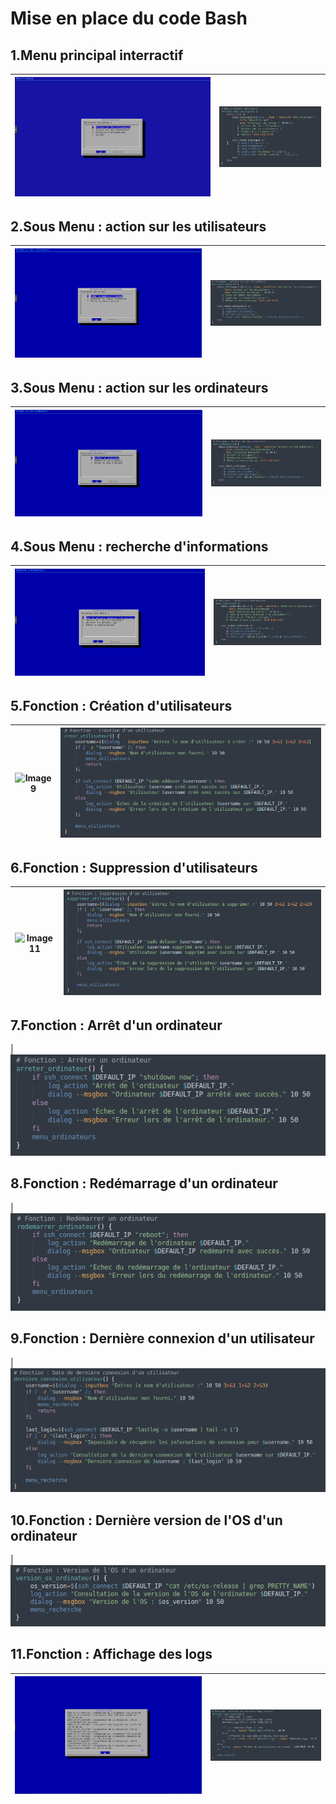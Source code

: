 # Mise en place du code Bash

## 1.Menu principal interractif 

| ![Image 1](https://github.com/WildCodeSchool/TSSR-2411-P2-G4/blob/main/screenshots/USER_GUIDE/Bash/Menu_principal.png) | ![Image 2](https://github.com/WildCodeSchool/TSSR-2411-P2-G4/blob/main/screenshots/USER_GUIDE/Bash/1_Menu_principal_interractif.PNG) |
|-------------------------|------------------------|

## 2.Sous Menu : action sur les utilisateurs 

| ![Image 3](https://github.com/WildCodeSchool/TSSR-2411-P2-G4/blob/main/screenshots/USER_GUIDE/Bash/Actions_utilisateurs.png) | ![Image 4](https://github.com/WildCodeSchool/TSSR-2411-P2-G4/blob/main/screenshots/USER_GUIDE/Bash/2_Menu_actions_sur_les_utilisateurs.PNG) |
|-------------------------|------------------------|

## 3.Sous Menu : action sur les ordinateurs 

| ![Image 5](https://github.com/WildCodeSchool/TSSR-2411-P2-G4/blob/main/screenshots/USER_GUIDE/Bash/Actions_ordinateurs.png) | ![Image 6](https://github.com/WildCodeSchool/TSSR-2411-P2-G4/blob/main/screenshots/USER_GUIDE/Bash/3_Menu_actions_sur_les_ordinateurs.PNG) |
|-------------------------|------------------------|

## 4.Sous Menu : recherche d'informations 

| ![Image 7](https://github.com/WildCodeSchool/TSSR-2411-P2-G4/blob/main/screenshots/USER_GUIDE/Bash/Recherches_Infos.png) | ![Image 8](https://github.com/WildCodeSchool/TSSR-2411-P2-G4/blob/main/screenshots/USER_GUIDE/Bash/4_Menu_recherche_informations.PNG) |
|-------------------------|------------------------|

## 5.Fonction : Création d'utilisateurs

| ![Image 9](https://github.com/WildCodeSchool/TSSR-2411-P2-G4/blob/main/screenshots/USER_GUIDE/Bash/Cr%C3%A9ation_Utilisateur.png) | ![Image 10](https://github.com/WildCodeSchool/TSSR-2411-P2-G4/blob/main/screenshots/USER_GUIDE/Bash/5_Fonction_creation_utilisateur.PNG) |
|-------------------------|------------------------|

## 6.Fonction : Suppression d'utilisateurs

| ![Image 11](https://github.com/WildCodeSchool/TSSR-2411-P2-G4/blob/main/screenshots/USER_GUIDE/Bash/Cr%C3%A9ation_Utilisateur.png) | ![Image 12](https://github.com/WildCodeSchool/TSSR-2411-P2-G4/blob/main/screenshots/USER_GUIDE/Bash/6_Fonction_suppression_utilisateur.PNG) |
|-------------------------|------------------------|

## 7.Fonction : Arrêt d'un ordinateur

|![Image 13](https://github.com/WildCodeSchool/TSSR-2411-P2-G4/blob/main/screenshots/USER_GUIDE/Bash/7_Fonction_arreter_ordinateur.PNG)

## 8.Fonction : Redémarrage d'un ordinateur

|![Image 14](https://github.com/WildCodeSchool/TSSR-2411-P2-G4/blob/main/screenshots/USER_GUIDE/Bash/8_Fonction_redemarrer_ordinateur.PNG)

## 9.Fonction : Dernière connexion d'un utilisateur

|![Image 15](https://github.com/WildCodeSchool/TSSR-2411-P2-G4/blob/main/screenshots/USER_GUIDE/Bash/9_Fonction_derniere_connexion_utilisateur.PNG)

## 10.Fonction : Dernière version de l'OS d'un ordinateur

|![Image 15](https://github.com/WildCodeSchool/TSSR-2411-P2-G4/blob/main/screenshots/USER_GUIDE/Bash/10_Fonction_derniere_version_os_ordinateur.PNG)

## 11.Fonction : Affichage des logs

| ![Image 15](https://github.com/WildCodeSchool/TSSR-2411-P2-G4/blob/main/screenshots/USER_GUIDE/Bash/Affichage_Logs.png) | ![Image 16](https://github.com/WildCodeSchool/TSSR-2411-P2-G4/blob/main/screenshots/USER_GUIDE/Bash/11_Fonction_afficher_derniers_logs.PNG) |
|-------------------------|------------------------|


